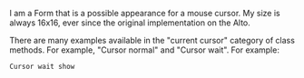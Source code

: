 I am a Form that is a possible appearance for a mouse cursor.  My size is always 16x16, ever since the original implementation on the Alto.There are many examples available in the "current cursor" category of class methods.  For example, "Cursor normal" and "Cursor wait".  For example:	Cursor wait show